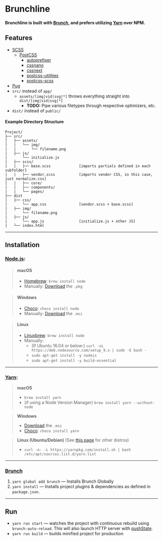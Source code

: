 # Brunchline

#### Brunchline is built with [Brunch](http://brunch.io), and prefers utilizing [Yarn](https://yarnpkg.com/) over NPM.

## Features

* [SCSS](http://sass-lang.com/)
  * [PostCSS](http://postcss.org/)
    * [autoprefixer](https://github.com/postcss/autoprefixer)
    * [cssnano](http://cssnano.co/)
    * [cssnext](http://cssnext.io/)
    * [postcss-utilities](https://ismamz.github.io/postcss-utilities/)
    * [postcss-scss](https://github.com/postcss/postcss-scss)
* [Pug](https://pugjs.org)
* `src/` instead of `app/`
  * `assets/[img|vid|svg|*]` throws everything straight into `dist/[img|vid|svg|*]`
    * **TODO:** Pipe various filetypes through respective optimizers, etc.
* `dist/` instead of `public/`

#### Example Directory Structure

```
Project/
├── src/
│   ├── assets/
|   |   └── img/
|   |       └── filename.png
|   ├── js/
|       └── initialize.js
|   ├── scss/
|   |   ├── base.scss             [imports partials defined in each subfolder]
|   |   ├── vendor.scss           [imports vendor CSS, in this case, just normalize.css]
|   |   ├── core/
|   |   ├── components/
|   |   └── pages/
├── dist
│   ├── css/
|       └── app.css               [vendor.scss + base.scss]
|   ├── img/
|       └── filename.png
|   ├── js/
|       └── app.js                [initialize.js + other JS]
|   └── index.html
```

---

## Installation

### [Node.js](http://nodejs.org):

> #### macOS
>
> * [Homebrew](https://brew.sh/): `brew install node`
> * Manually: [Download](https://nodejs.org/en/download/) the `.pkg`

> #### Windows
>
> * [Choco](https://chocolatey.org/): `choco install node`
> * Manually: [Download](https://nodejs.org/en/download/) the `.msi`

> #### Linux
>
> * [Linuxbrew](http://linuxbrew.sh/): `brew install node`
> * Manually:
>   * (If Ubuntu 16.04 or below:) `curl -sL https://deb.nodesource.com/setup_9.x | sudo -E bash -`
>   * `sudo apt-get install -y nodejs`
>   * `sudo apt-get install -y build-essential`

---

### [Yarn](https://yarnpkg.com/):

> **macOS**
>
> * `brew install yarn`
> * (if using a Node Version Manager) `brew install yarn --without-node`

> **Windows**
>
> * [Download](https://yarnpkg.com/latest.msi) the `.msi`
> * [Choco](https://chocolatey.org/): `choco install yarn`

> **Linux (Ubuntu/Debian)** (See [this page](https://nodejs.org/en/download/package-manager/#debian-and-ubuntu-based-linux-distributions) for other distros)
>
> * `curl -o- -L https://yarnpkg.com/install.sh | bash /etc/apt/sources.list.d/yarn.list`

---

### [Brunch](http://brunch.io)

1. `yarn global add brunch` — Installs Brunch Globally
2. `yarn install` — Installs project plugins & dependencies as defined in `package.json`.

---

## Run

* `yarn run start` — watches the project with continuous rebuild using `brunch-auto-reload`. This will also launch HTTP server with [pushState](https://developer.mozilla.org/en-US/docs/Web/Guide/API/DOM/Manipulating_the_browser_history).
* `yarn run build` — builds minified project for production
